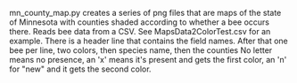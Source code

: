 mn_county_map.py creates a series of png files that are maps of the state of Minnesota with counties shaded according to whether a bee occurs there. 
Reads bee data from a CSV. See MapsData2ColorTest.csv for an example. There is a header line that contains the field names. 
After that one bee per line, two colors, then species name, then the counties 
No letter means no presence, an 'x' means it's present and gets the first color, an 'n' for "new" and it gets the second color.
